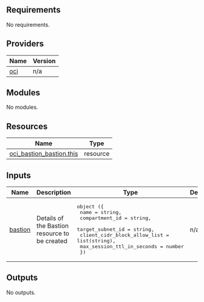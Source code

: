## Requirements

No requirements.

## Providers

| Name | Version |
|------|---------|
| <a name="provider_oci"></a> [oci](#provider\_oci) | n/a |

## Modules

No modules.

## Resources

| Name | Type |
|------|------|
| [oci_bastion_bastion.this](https://registry.terraform.io/providers/hashicorp/oci/latest/docs/resources/bastion_bastion) | resource |

## Inputs

| Name | Description | Type | Default | Required |
|------|-------------|------|---------|:--------:|
| <a name="input_bastion"></a> [bastion](#input\_bastion) | Details of the Bastion resource to be created | <pre>object ({<br>        name = string,<br>        compartment_id = string,<br>        target_subnet_id = string,<br>        client_cidr_block_allow_list = list(string),<br>        max_session_ttl_in_seconds = number<br>    })</pre> | n/a | yes |

## Outputs

No outputs.

